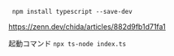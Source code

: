 ` npm install typescript --save-dev`

https://zenn.dev/chida/articles/882d9fb1d71fa1

起動コマンド
`npx ts-node index.ts`
